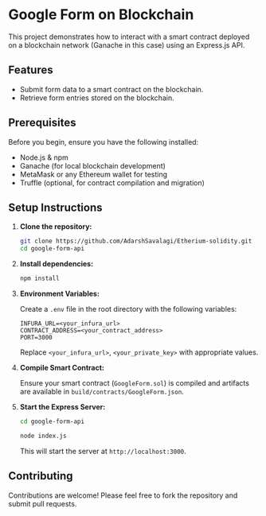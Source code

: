 
# Google Form on Blockchain

This project demonstrates how to interact with a smart contract deployed on a blockchain network (Ganache in this case) using an Express.js API.

## Features

- Submit form data to a smart contract on the blockchain.
- Retrieve form entries stored on the blockchain.

## Prerequisites

Before you begin, ensure you have the following installed:

- Node.js & npm
- Ganache (for local blockchain development)
- MetaMask or any Ethereum wallet for testing
- Truffle (optional, for contract compilation and migration)

## Setup Instructions

1. **Clone the repository:**

   ```bash
   git clone https://github.com/AdarshSavalagi/Etherium-solidity.git
   cd google-form-api
   ```

2. **Install dependencies:**

   ```bash
   npm install
   ```

3. **Environment Variables:**

   Create a `.env` file in the root directory with the following variables:

   ```plaintext
   INFURA_URL=<your_infura_url>
   CONTRACT_ADDRESS=<your_contract_address>
   PORT=3000
   ```

   Replace `<your_infura_url>`, `<your_private_key>` with appropriate values.

4. **Compile Smart Contract:**

   Ensure your smart contract (`GoogleForm.sol`) is compiled and artifacts are available in `build/contracts/GoogleForm.json`.

5. **Start the Express Server:**

   ```bash
   cd google-form-api
   ```
   ```bash
   node index.js
   ```

   This will start the server at `http://localhost:3000`.

## Contributing

Contributions are welcome! Please feel free to fork the repository and submit pull requests.
